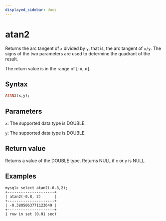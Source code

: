 ```yaml
---
displayed_sidebar: docs
---
```


# atan2



Returns the arc tangent of `x` divided by `y`, that is, the arc tangent of `x/y`. The signs of the two parameters are used to determine the quadrant of the result.

The return value is in the range of [-π, π].

## Syntax

```Haskell
ATAN2(x,y);
```

## Parameters

`x`: The supported data type is DOUBLE.

`y`: The supported data type is DOUBLE.

## Return value

Returns a value of the DOUBLE type. Returns NULL if `x` or `y` is NULL.

## Examples

```Plain Text
mysql> select atan2(-0.8,2);
+---------------------+
| atan2(-0.8, 2)      |
+---------------------+
| -0.3805063771123649 |
+---------------------+
1 row in set (0.01 sec)
```